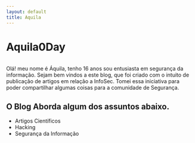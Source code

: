 ```yaml
---
layout: default
title: Aquila
---
```


<div class="post">
	<h1 class="pageTitle">Aquila0Day</h1>
	<img src="{{ '/assets/img/touring.jpg' | prepend: site.baseurl }}" alt="">
	<p class="intro">Olá! meu nome é Áquila, tenho 16 anos sou entusiasta em segurança da informação. Sejam bem vindos a este blog, que foi criado com o intuito de publicação de artigos em relação a InfoSec. Tomei essa iniciativa para poder compartilhar algumas coisas para a comunidade de Segurança.</p>
	<h2>O Blog Aborda algum dos assuntos abaixo.</h2>
	<ul>
		<li>Artigos Científicos</li>
  		<li>Hacking</li>
  		<li>Segurança da Informação</li>
  	</ul>
</div>
